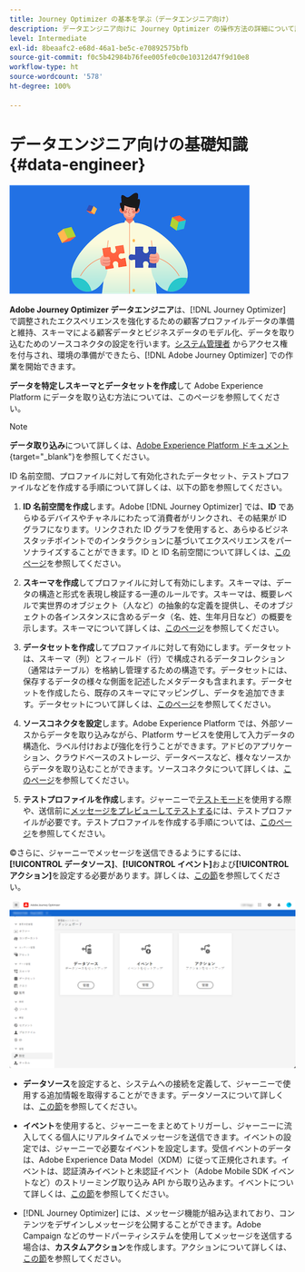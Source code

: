 ```yaml
---
title: Journey Optimizer の基本を学ぶ（データエンジニア向け）
description: データエンジニア向けに Journey Optimizer の操作方法の詳細について説明します
level: Intermediate
exl-id: 8beaafc2-e68d-46a1-be5c-e70892575bfb
source-git-commit: f0c5b42984b76fee005fe0c0e10312d47f9d10e8
workflow-type: ht
source-wordcount: '578'
ht-degree: 100%

---
```


# データエンジニア向けの基礎知識 {#data-engineer}

![データエンジニア](assets/do-not-localize/user-1.png)

**Adobe Journey Optimizer データエンジニア**&#x200B;は、[!DNL Journey Optimizer] で調整されたエクスペリエンスを強化するための顧客プロファイルデータの準備と維持、スキーマによる顧客データとビジネスデータのモデル化、データを取り込むためのソースコネクタの設定を行います。[システム管理者](administrator.md) からアクセス権を付与され、環境の準備ができたら、[!DNL Adobe Journey Optimizer] での作業を開始できます。


**データを特定しスキーマとデータセットを作成**&#x200B;して Adobe Experience Platform にデータを取り込む方法については、このページを参照してください。

>[!NOTE]
>
>**データ取り込み**&#x200B;について詳しくは、[Adobe Experience Platform ドキュメント](https://experienceleague.adobe.com/docs/experience-platform/ingestion/home.html?lang=ja){target=&quot;_blank&quot;}を参照してください。

ID 名前空間、プロファイルに対して有効化されたデータセット、テストプロファイルなどを作成する手順について詳しくは、以下の節を参照してください。

1. **ID 名前空間を作成**&#x200B;します。Adobe [!DNL Journey Optimizer] では、**ID** であらゆるデバイスやチャネルにわたって消費者がリンクされ、その結果が ID グラフになります。リンクされた ID グラフを使用すると、あらゆるビジネスタッチポイントでのインタラクションに基づいてエクスペリエンスをパーソナライズすることができます。ID と ID 名前空間について詳しくは、[このページ](../get-started-identity.md)を参照してください。

1. **スキーマを作成**&#x200B;してプロファイルに対して有効にします。スキーマは、データの構造と形式を表現し検証する一連のルールです。スキーマは、概要レベルで実世界のオブジェクト（人など）の抽象的な定義を提供し、そのオブジェクトの各インスタンスに含めるデータ（名、姓、生年月日など）の概要を示します。スキーマについて詳しくは、[このページ](../get-started-schemas.md)を参照してください。

1. **データセットを作成**&#x200B;してプロファイルに対して有効にします。データセットは、スキーマ（列）とフィールド（行）で構成されるデータコレクション（通常はテーブル）を格納し管理するための構造です。データセットには、保存するデータの様々な側面を記述したメタデータも含まれます。データセットを作成したら、既存のスキーマにマッピングし、データを追加できます。データセットについて詳しくは、[このページ](../get-started-datasets.md)を参照してください。

1. **ソースコネクタを設定**&#x200B;します。Adobe Experience Platform では、外部ソースからデータを取り込みながら、Platform サービスを使用して入力データの構造化、ラベル付けおよび強化を行うことができます。アドビのアプリケーション、クラウドベースのストレージ、データベースなど、様々なソースからデータを取り込むことができます。ソースコネクタについて詳しくは、[このページ](../get-started-sources.md)を参照してください。

1. **テストプロファイルを作成**&#x200B;します。ジャーニーで[テストモード](../building-journeys/testing-the-journey.md)を使用する際や、送信前に[メッセージをプレビューしてテストする](../preview.md)には、テストプロファイルが必要です。テストプロファイルを作成する手順については、[このページ](../../using/building-journeys/creating-test-profiles.md)を参照してください。


©さらに、ジャーニーでメッセージを送信できるようにするには、**[!UICONTROL データソース]**、**[!UICONTROL イベント]**&#x200B;および&#x200B;**[!UICONTROL アクション]**&#x200B;を設定する必要があります。詳しくは、[この節](../../using/configuration/about-data-sources-events-actions.md)を参照してください。

![](../assets/admin-menu.png)

* **データソース**&#x200B;を設定すると、システムへの接続を定義して、ジャーニーで使用する追加情報を取得することができます。データソースについて詳しくは、[この節](../datasource/about-data-sources.md)を参照してください。

* **イベント**&#x200B;を使用すると、ジャーニーをまとめてトリガーし、ジャーニーに流入してくる個人にリアルタイムでメッセージを送信できます。イベントの設定では、ジャーニーで必要なイベントを設定します。受信イベントのデータは、Adobe Experience Data Model（XDM）に従って正規化されます。イベントは、認証済みイベントと未認証イベント（Adobe Mobile SDK イベントなど）のストリーミング取り込み API から取り込みます。イベントについて詳しくは、[この節](../event/about-events.md)を参照してください。

* [!DNL Journey Optimizer] には、メッセージ機能が組み込まれており、コンテンツをデザインしメッセージを公開することができます。Adobe Campaign などのサードパーティシステムを使用してメッセージを送信する場合は、**カスタムアクション**&#x200B;を作成します。アクションについて詳しくは、[この節](../action/action.md)を参照してください。
